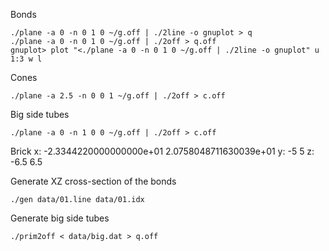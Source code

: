 Bonds
```
./plane -a 0 -n 0 1 0 ~/g.off | ./2line -o gnuplot > q
./plane -a 0 -n 0 1 0 ~/g.off | ./2off > q.off
gnuplot> plot "<./plane -a 0 -n 0 1 0 ~/g.off | ./2line -o gnuplot" u 1:3 w l
```

Cones
```
./plane -a 2.5 -n 0 0 1 ~/g.off | ./2off > c.off
```

Big side tubes
```
./plane -a 0 -n 1 0 0 ~/g.off | ./2off > c.off
```

Brick
x: -2.3344220000000000e+01 2.0758048711630039e+01
y: -5 5
z: -6.5 6.5

Generate XZ cross-section of the bonds
```
./gen data/01.line data/01.idx
```

Generate big side tubes
```
./prim2off < data/big.dat > q.off
```
